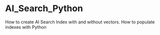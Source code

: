 # AI_Search_Python
How to create AI Search Index with and without vectors. How to populate indexes with Python
